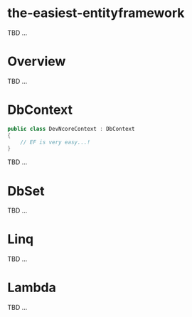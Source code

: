 # the-easiest-entityframework

TBD ...

# Overview

TBD ...

# DbContext

```csharp
public class DevNcoreContext : DbContext
{
    // EF is very easy...!
}
```

TBD ...

# DbSet

TBD ...

# Linq

TBD ...

# Lambda

TBD ...
